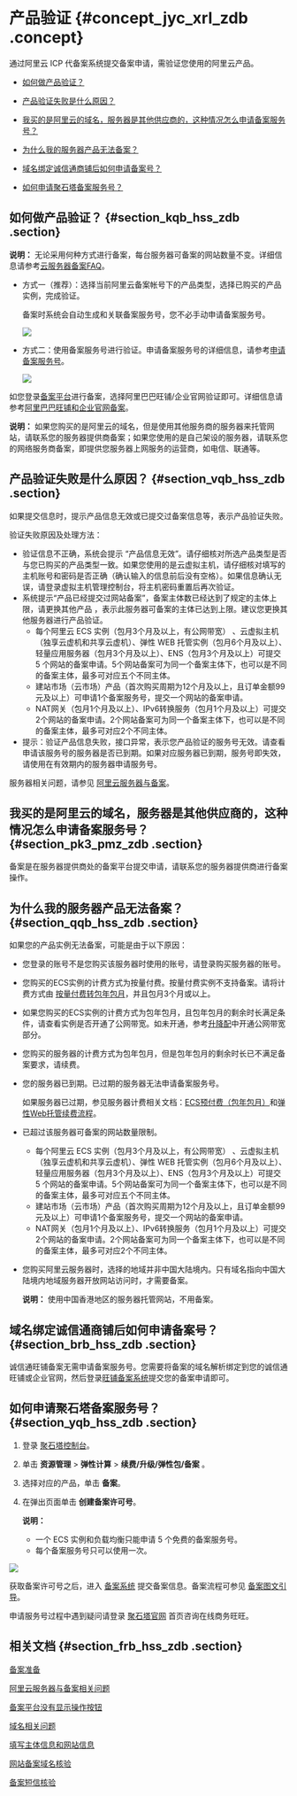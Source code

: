 # 产品验证 {#concept_jyc_xrl_zdb .concept}

通过阿里云 ICP 代备案系统提交备案申请，需验证您使用的阿里云产品。

-   [如何做产品验证？](#section_kqb_hss_zdb)

-   [产品验证失败是什么原因？](#section_vqb_hss_zdb)

-   [我买的是阿里云的域名，服务器是其他供应商的，这种情况怎么申请备案服务号？](#section_pk3_pmz_zdb)

-   [为什么我的服务器产品无法备案？](#section_qqb_hss_zdb)

-   [域名绑定诚信通商铺后如何申请备案号？](#section_brb_hss_zdb)

-   [如何申请聚石塔备案服务号？](#section_yqb_hss_zdb)


## 如何做产品验证？ {#section_kqb_hss_zdb .section}

**说明：** 无论采用何种方式进行备案，每台服务器可备案的网站数量不变。详细信息请参考[云服务器备案FAQ](cn.zh-CN/常见问题/云服务器备案FAQ.md#)。

-   方式一（推荐）：选择当前阿里云备案帐号下的产品类型，选择已购买的产品实例，完成验证。

    备案时系统会自动生成和关联备案服务号，您不必手动申请备案服务号。

    ![](http://static-aliyun-doc.oss-cn-hangzhou.aliyuncs.com/assets/img/14216/155054174812893_zh-CN.png)

-   方式二：使用备案服务号进行验证。申请备案服务号的详细信息，请参考[申请备案服务号](../../../../../cn.zh-CN/备案流程/申请备案服务号.md#)。

    ![](http://static-aliyun-doc.oss-cn-hangzhou.aliyuncs.com/assets/img/14216/155054174812894_zh-CN.png)


如您登录[备案平台](http://icpbeian.aliyun.com)进行备案，选择阿里巴巴旺铺/企业官网验证即可。详细信息请参考[阿里巴巴旺铺和企业官网备案](../../../../../cn.zh-CN/备案流程/阿里巴巴旺铺和企业官网备案.md#)。

**说明：** 如果您购买的是阿里云的域名，但是使用其他服务商的服务器来托管网站，请联系您的服务器提供商备案；如果您使用的是自己架设的服务器，请联系您的网络服务商备案，即提供您服务器上网服务的运营商，如电信、联通等。

## 产品验证失败是什么原因？ {#section_vqb_hss_zdb .section}

如果提交信息时，提示产品信息无效或已提交过备案信息等，表示产品验证失败。

验证失败原因及处理方法：

-   验证信息不正确，系统会提示 “产品信息无效”。请仔细核对所选产品类型是否与您已购买的产品类型一致。如果您使用的是云虚拟主机，请仔细核对填写的主机账号和密码是否正确（确认输入的信息前后没有空格）。如果信息确认无误，请登录虚拟主机管理控制台，将主机密码重置后再次验证。
-   系统提示“产品已经提交过网站备案”，备案主体数已经达到了规定的主体上限，请更换其他产品 ，表示此服务器可备案的主体已达到上限。建议您更换其他服务器进行产品验证。
    -   每个阿里云 ECS 实例（包月3个月及以上，有公网带宽） 、云虚拟主机（独享云虚机和共享云虚机）、弹性 WEB 托管实例（包月6个月及以上）、轻量应用服务器（包月3个月及以上）、ENS（包月3个月及以上）可提交 5 个网站的备案申请。5个网站备案可为同一个备案主体下，也可以是不同的备案主体，最多可对应五个不同主体。
    -   建站市场（云市场）产品（首次购买周期为12个月及以上，且订单金额99元及以上）可申请1个备案服务号，提交一个网站的备案申请。
    -   NAT网关（包月1个月及以上）、IPv6转换服务（包月1个月及以上）可提交2个网站的备案申请。2个网站备案可为同一个备案主体下，也可以是不同的备案主体，最多可对应2个不同主体。
-   提示：验证产品信息失败，接口异常，表示您产品验证的服务号无效。请查看申请该服务号的服务器是否已到期。如果对应服务器已到期，服务号即失效，请使用在有效期内的服务器申请服务号。

服务器相关问题，请参见 [阿里云服务器与备案](cn.zh-CN/常见问题/云服务器备案FAQ.md#)。

## 我买的是阿里云的域名，服务器是其他供应商的，这种情况怎么申请备案服务号？ {#section_pk3_pmz_zdb .section}

备案是在服务器提供商处的备案平台提交申请，请联系您的服务器提供商进行备案操作。

## 为什么我的服务器产品无法备案？ {#section_qqb_hss_zdb .section}

如果您的产品实例无法备案，可能是由于以下原因：

-   您登录的账号不是您购买该服务器时使用的账号，请登录购买服务器的账号。
-   您购买的ECS实例的计费方式为按量付费。按量付费实例不支持备案。请将计费方式由 [按量付费转包年包月](../../../../../cn.zh-CN/产品定价/按量付费转预付费.md#)，并且包月3个月或以上。
-   如果您购买的ECS实例的计费方式为包年包月，且包年包月的剩余时长满足条件，请查看实例是否开通了公网带宽。如未开通，参考[升降配](https://help.aliyun.com/document_detail/25437.html)中开通公网带宽部分。
-   您购买的服务器的计费方式为包年包月，但是包年包月的剩余时长已不满足备案要求，请续费。
-   您的服务器已到期。已过期的服务器无法申请备案服务号。

    如果服务器已过期，参见服务器计费相关文档：[ECS预付费（包年包月）](https://help.aliyun.com/document_detail/56220.html?spm=a2c4g.11186623.2.10.ICh21p)和[弹性Web托管续费流程](https://help.aliyun.com/document_detail/29842.html?spm=a2c4g.11186623.2.11.ICh21p)。

-   已超过该服务器可备案的网站数量限制。
    -   每个阿里云 ECS 实例（包月3个月及以上，有公网带宽） 、云虚拟主机（独享云虚机和共享云虚机）、弹性 WEB 托管实例（包月6个月及以上）、轻量应用服务器（包月3个月及以上）、ENS（包月3个月及以上）可提交 5 个网站的备案申请。5个网站备案可为同一个备案主体下，也可以是不同的备案主体，最多可对应五个不同主体。
    -   建站市场（云市场）产品（首次购买周期为12个月及以上，且订单金额99元及以上）可申请1个备案服务号，提交一个网站的备案申请。
    -   NAT网关（包月1个月及以上）、IPv6转换服务（包月1个月及以上）可提交2个网站的备案申请。2个网站备案可为同一个备案主体下，也可以是不同的备案主体，最多可对应2个不同主体。
-   您购买阿里云服务器时，选择的地域并非中国大陆境内。只有域名指向中国大陆境内地域服务器开放网站访问时，才需要备案。

    **说明：** 使用中国香港地区的服务器托管网站，不用备案。


## 域名绑定诚信通商铺后如何申请备案号？ {#section_brb_hss_zdb .section}

诚信通旺铺备案无需申请备案服务号。您需要将备案的域名解析绑定到您的诚信通旺铺或企业官网，然后登录[旺铺备案系统](https://icpbeian.aliyun.com/?spm=a2c4g.11186623.2.14.ICh21p)提交您的备案申请即可。

## 如何申请聚石塔备案服务号？ {#section_yqb_hss_zdb .section}

1.  登录 [聚石塔控制台](http://cloud.tmall.com//console/resourceOverview.htm?spm=0.0.0.0.y2osJk)。
2.  单击 **资源管理** \> **弹性计算** \> **续费/升级/弹性包/备案** 。
3.  选择对应的产品，单击 **备案**。
4.  在弹出页面单击 **创建备案许可号**。

    **说明：** 

    -   一个 ECS 实例和负载均衡只能申请 5 个免费的备案服务号。
    -   每个备案服务号只可以使用一次。

![](http://static-aliyun-doc.oss-cn-hangzhou.aliyuncs.com/assets/img/14216/15505417485423_zh-CN.jpg)

获取备案许可号之后，进入 [备案系统](https://beian.aliyun.com/order/selfBaIndex.htm) 提交备案信息。备案流程可参见 [备案图文引导](../../../../../cn.zh-CN/备案流程/首次备案.md#)。

申请服务号过程中遇到疑问请登录 [聚石塔官网](http://cloud.tmall.com/) 首页咨询在线商务旺旺。

## 相关文档 {#section_frb_hss_zdb .section}

[备案准备](../../../../../cn.zh-CN/产品简介/备案基础.md#)

[阿里云服务器与备案相关问题](cn.zh-CN/常见问题/云服务器备案FAQ.md#)

[备案平台没有显示操作按钮](cn.zh-CN/常见问题/其他/备案平台没有显示操作按钮.md#)

[域名相关问题](cn.zh-CN/常见问题/备案域名FAQ.md#)

[填写主体信息和网站信息](cn.zh-CN/常见问题/备案流程FAQ/填写主体信息和网站信息.md#)

[网站备案域名核验](cn.zh-CN/常见问题/域名核验FAQ.md#)

[备案短信核验](../../../../../cn.zh-CN/备案流程/备案短信核验.md#)


